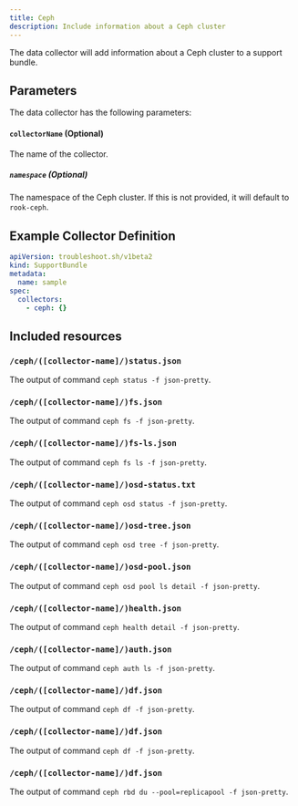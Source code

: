```yaml
---
title: Ceph
description: Include information about a Ceph cluster
---
```


The data collector will add information about a Ceph cluster to a support bundle.

## Parameters

The data collector has the following parameters:

#### `collectorName` (Optional)
The name of the collector.

##### `namespace` (Optional)
The namespace of the Ceph cluster.
If this is not provided, it will default to `rook-ceph`.

## Example Collector Definition

```yaml
apiVersion: troubleshoot.sh/v1beta2
kind: SupportBundle
metadata:
  name: sample
spec:
  collectors:
    - ceph: {}
```


## Included resources

### `/ceph/([collector-name]/)status.json`

The output of command `ceph status -f json-pretty`.

### `/ceph/([collector-name]/)fs.json`

The output of command `ceph fs -f json-pretty`.

### `/ceph/([collector-name]/)fs-ls.json`

The output of command `ceph fs ls -f json-pretty`.

### `/ceph/([collector-name]/)osd-status.txt`

The output of command `ceph osd status -f json-pretty`.

### `/ceph/([collector-name]/)osd-tree.json`

The output of command `ceph osd tree -f json-pretty`.

### `/ceph/([collector-name]/)osd-pool.json`

The output of command `ceph osd pool ls detail -f json-pretty`.

### `/ceph/([collector-name]/)health.json`

The output of command `ceph health detail -f json-pretty`.

### `/ceph/([collector-name]/)auth.json`

The output of command `ceph auth ls -f json-pretty`.

### `/ceph/([collector-name]/)df.json`

The output of command `ceph df -f json-pretty`.

### `/ceph/([collector-name]/)df.json`

The output of command `ceph df -f json-pretty`.

### `/ceph/([collector-name]/)df.json`

The output of command `ceph rbd du --pool=replicapool -f json-pretty`.
